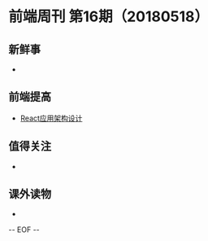 # 前端周刊 第16期（20180518）

## 新鲜事
-

## 前端提高
- [React应用架构设计](https://mp.weixin.qq.com/s/G3lQ1yo2CL4Ce92VY_m0xg?scene=25#wechat_redirect)

## 值得关注
-

## 课外读物
-

[//]: # (分类图标
    新闻 {news}
    视频 {video}
    教程 {tutorial}
    代码 {code}
    演示 {demo}
    观点 {opinion}
    技巧 {tips}
    工具 {tools}
    书籍 {book}
    文档 {doc}
    GayHub {github}
    规范 {w3c}
    规范 {mdn}
    Three.js {threejs}
  )

-- EOF --